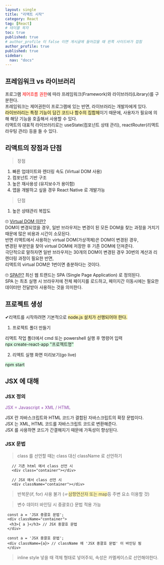 ```yaml
---
layout: single
title: "리액트 시작"
category: React
tag: [React]
# 테이블 목차
toc: true
published: true
# author_profile 이 false 이면 게시글에 들어갔을 때 왼쪽 사이드바가 접힘
author_profile: true
published: true
sidebar:
  nav: "docs"
---
```


## 프레임워크 vs 라이브러리

프로그램 <span style="color:red">제어흐름 권한</span>에 따라 프레임워크(Framework)와 라이브러리(Library)를 구분한다.<br/>
프레임워크는 제어권한이 프로그램에 있는 반면, 라이브러리는 개발자에게 있다. <br/>
<span style="background-color:#fff5b1">라이브러리는 특정 기능이 담긴 코드나 함수의 집합체</span>이기 때문에,
사용자가 필요에 의해 해당 기능을 호출해서 사용할 수 있다. <br/>
리액트의 대표적 라이브러리로는
useState(컴포넌트 상태 관리), reactRouter(리액트 라우팅 관리) 등을 들 수 있다.

## 리액트의 장점과 단점

> 장점

1. 빠른 업데이트와 렌더링 속도 (Virtual DOM 사용)
2. 컴포넌트 기반 구조
3. 높은 재사용성 (유지보수가 용이함)
4. 앱을 개발하고 싶을 경우 React Native 로 개발가능

> 단점

1. 높은 상태관리 복잡도

🙄 [Virtual DOM 이란?](https://velopert.com/3236) <br/>
DOM이 변경되었을 경우, 일반 브라우저는 변경이 된 모든 DOM을 찾는 과정을 거치기 때문에 많은 비용과 시간이 소모된다. <br/>반면 리액트에서 사용하는 virtual DOM(가상객체)은 DOM이 변경된 경우, <br />변경된 부분만을 찾아 virtual DOM에 저장한 후 기존 DOM에 던져준다.
<br/>
극단적으로 말하자면 일반 브라우저는 30개의 DOM이 변경된 경우 30번의 계산과 리렌더링 과정이 필요한 반면, <br/>리액트의 virtual DOM은 1번이면 충분하다는 것이다.

🙄 [SPA란?](https://velog.io/@gwanuuoo/SPA%EB%8A%94-%EA%B8%B0%EC%A1%B4-%EC%9B%B9%EC%82%AC%EC%9D%B4%ED%8A%B8%EC%99%80-%EC%B0%A8%EC%9D%B4)
최신 웹 트랜드는 SPA (Single Page Application) 로 정의된다. <br/>
SPA 는 최초 실행 시 브라우저에 전체 페이지를 로드하고, 페이지간 이동시에는
필요한 데이터만 전달받아 사용하는 것을 의미한다.

## 프로젝트 생성

✔리액트를 시작하려면 기본적으로 <span style="background-color:#fff5b1">node.js 설치가 선행되어야 한다.</span>

1. 프로젝트 폴더 만들기

리액트 작업 폴더에서 cmd 또는 powershell 실행 후 명령어 입력 <br/>
<span style="background-color:#dcffe4">npx create-react-app "프로젝트명"</span>

2. 리액트 실행 화면 미리보기(go live) <br/>

<span style="background-color:#dcffe4">npm start</span>

## JSX 에 대해

### JSX 정의

<span style="color:#8e44ad">JSX = Javascript + XML / HTML</span>

JSX 란 자바스크립트와 HTML 코드가 결합된 자바스크립트의 확장 문법이다. <br/>
JSX 는 XML, HTML 코드를 자바스크립트 코드로 변환해준다. <br/>
JSX 를 사용하면 코드가 간결해지기 때문에 가독성이 향상된다.

### JSX 문법

> class 를 선언할 때는 class 대신 className 로 선언하기

```
   // 기존 html 에서 class 선언 시
   <div class="container"></div>

   // JSX 에서 class 선언 시
   <div className="container"></div>
```

> 반복문(if, for) 사용 불가 (☞<span style="background-color:#fff5b1">삼항연산자 또는 map</span>등 주변 요소 이용할 것)

> 변수 데이터 바인딩 시 중괄호{} 문법 적용 가능

```
 const a = 'JSX 중괄호 문법';
 <div className="container">
  <h3>{ a }</h3> // JSX 중괄호 문법
 </div>
```

```
 const a = 'JSX 중괄호 문법';
 <div className={a}> // className 에 'JSX 중괄호 문법' 이 바인딩 됨
 </div>
```

> inline style 넣을 때 객체 형태로 넣어주되, 속성은 카멜케이스로 선언해야한다.
